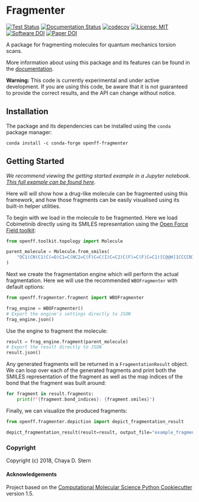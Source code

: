 # Fragmenter

[![Test Status](https://github.com/openforcefield/fragmenter/actions/workflows/ci.yaml/badge.svg?branch=main)](https://github.com/openforcefield/fragmenter/actions/workflows/ci.yaml)
[![Documentation Status](https://readthedocs.org/projects/fragmenter/badge/?version=latest)](https://fragmenter.readthedocs.io/en/latest/?badge=latest)
[![codecov](https://codecov.io/gh/openforcefield/openff-fragmenter/branch/main/graph/badge.svg)](https://codecov.io/gh/openforcefield/openff-fragmenter/branch/main)
[![License: MIT](https://img.shields.io/badge/License-MIT-yellow.svg)](https://opensource.org/licenses/MIT)
[![Software DOI](https://img.shields.io/badge/Code%20DOI-zenodo.127185286-blue)](https://zenodo.org/badge/latestdoi/127185286)
[![Paper DOI](https://img.shields.io/badge/Paper%20DOI-10.1101%2F2020.08.27.270934-blue)](https://doi.org/10.1101/2020.08.27.270934)

A package for fragmenting molecules for quantum mechanics torsion scans.

More information about using this package and its features can be found in the [documentation](
https://fragmenter.readthedocs.io/en/latest/).

**Warning:** This code is currently experimental and under active development. If you are using this code,
be aware that it is not guaranteed to provide the correct results, and the API can change without notice.

## Installation

The package and its dependencies can be installed using the `conda` package manager:

```shell
conda install -c conda-forge openff-fragmenter
```

## Getting Started

*We recommend viewing the getting started example in a Jupyter notebook. [This full example can be found here](
https://github.com/openforcefield/fragmenter/blob/master/examples/fragment-molecules.ipynb)*. 

Here will will show how a drug-like molecule can be fragmented using this framework, and how those fragments can 
be easily visualised using its built-in helper utilities.

To begin with we load in the molecule to be fragmented. Here we load Cobimetinib directly using its SMILES 
representation using the [Open Force Field toolkit](https://github.com/openforcefield/openff-toolkit):

```python
from openff.toolkit.topology import Molecule

parent_molecule = Molecule.from_smiles(
    "OC1(CN(C1)C(=O)C1=C(NC2=C(F)C=C(I)C=C2)C(F)=C(F)C=C1)[C@@H]1CCCCN1"
)
```

Next we create the fragmentation engine which will perform the actual fragmentation. Here we will use the recommended 
`WBOFragmenter` with default options:

```python
from openff.fragmenter.fragment import WBOFragmenter

frag_engine = WBOFragmenter()
# Export the engine's settings directly to JSON
frag_engine.json()
```

Use the engine to fragment the molecule:

```python
result = frag_engine.fragment(parent_molecule)
# Export the result directly to JSON
result.json()
```

Any generated fragments will be returned in a ``FragmentationResult`` object. We can loop over each of the generated 
fragments and print both the SMILES representation of the fragment as well as the map indices of the bond that the
fragment was built around:

```python
for fragment in result.fragments:
    print(f"{fragment.bond_indices}: {fragment.smiles}")
```

Finally, we can visualize the produced fragments:

```python
from openff.fragmenter.depiction import depict_fragmentation_result

depict_fragmentation_result(result=result, output_file="example_fragments.html")
```

### Copyright

Copyright (c) 2018, Chaya D. Stern

#### Acknowledgements

Project based on the 
[Computational Molecular Science Python Cookiecutter](https://github.com/molssi/cookiecutter-cms) version 1.5.
